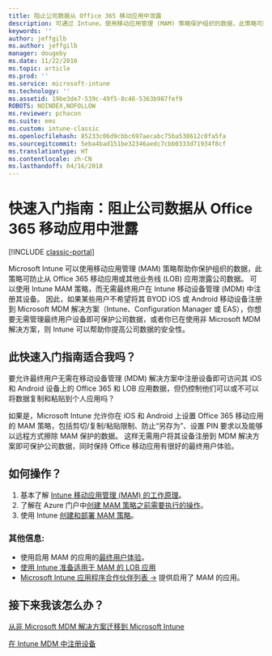 ```yaml
---
title: 阻止公司数据从 Office 365 移动应用中泄露
description: 可通过 Intune，使用移动应用管理 (MAM) 策略保护组织的数据，此策略可防止公司数据从 Office 365 移动应用或其他业务线 (LOB) 应用中泄露。
keywords: ''
author: jeffgilb
ms.author: jeffgilb
manager: dougeby
ms.date: 11/22/2016
ms.topic: article
ms.prod: ''
ms.service: microsoft-intune
ms.technology: ''
ms.assetid: 19be3de7-539c-49f5-8c46-5363b987fef9
ROBOTS: NOINDEX,NOFOLLOW
ms.reviewer: pchacon
ms.suite: ems
ms.custom: intune-classic
ms.openlocfilehash: 85233c06d9cbbc697aecabc75ba538612c0fa5fa
ms.sourcegitcommit: 5eba4bad151be32346aedc7cbb0333d71934f8cf
ms.translationtype: HT
ms.contentlocale: zh-CN
ms.lasthandoff: 04/16/2018
---
```

# <a name="quick-start-guide-prevent-company-data-leaks-from-office-365-mobile-apps"></a>快速入门指南：阻止公司数据从 Office 365 移动应用中泄露

[!INCLUDE [classic-portal](../includes/classic-portal.md)]

Microsoft Intune 可以使用移动应用管理 (MAM) 策略帮助你保护组织的数据，此策略可防止从 Office 365 移动应用或其他业务线 (LOB) 应用泄露公司数据。 可以使用 Intune MAM 策略，而无需最终用户在 Intune 移动设备管理 (MDM) 中注册其设备。 因此，如果某些用户不希望将其 BYOD iOS 或 Android 移动设备注册到 Microsoft MDM 解决方案（Intune、Configuration Manager 或 EAS），你想要无需管理最终用户设备即可保护公司数据，或者你已在使用非 Microsoft MDM 解决方案，则 Intune 可以帮助你提高公司数据的安全性。   

## <a name="is-this-quick-start-guide-right-for-me"></a>此快速入门指南适合我吗？
要允许最终用户无需在移动设备管理 (MDM) 解决方案中注册设备即可访问其 iOS 和 Android 设备上的 Office 365 和 LOB 应用数据，但仍控制他们可以或不可以将数据复制和粘贴到个人应用吗？

如果是，Microsoft Intune 允许你在 iOS 和 Android 上设置 Office 365 移动应用的 MAM 策略，包括剪切/复制/粘贴限制、防止“另存为”、设置 PIN 要求以及能够以远程方式擦除 MAM 保护的数据。  这样无需用户将其设备注册到 MDM 解决方案即可保护公司数据，同时保持 Office 移动应用有很好的最终用户体验。

## <a name="how-do-i-do-it"></a>如何操作？
1.  基本了解 [Intune 移动应用管理 (MAM) 的工作原理](/intune-classic/deploy-use/protect-app-data-using-mobile-app-management-policies-with-microsoft-intune)。
2.  了解在 Azure 门户中[创建 MAM 策略之前需要执行的操作](/intune-classic/deploy-use/get-ready-to-configure-mobile-app-management-policies-with-microsoft-intune)。
3.  使用 Intune [创建和部署 MAM 策略](/intune-classic/deploy-use/get-ready-to-configure-mobile-app-management-policies-with-microsoft-intune)。

### <a name="additional-information"></a>其他信息:
- 使用启用 MAM 的应用的[最终用户体验](/intune-classic/deploy-use/end-user-experience-for-mam-enabled-apps-with-microsoft-intune)。
- [使用 Intune 准备适用于 MAM 的 LOB 应用](/intune/apps-prepare-mobile-application-management)
- <a href="https://www.microsoft.com/cloud-platform/microsoft-intune-partners" target="_blank">Microsoft Intune 应用程序合作伙伴列表 &rarr;</a> 提供启用了 MAM 的应用。

## <a name="what-should-i-do-next"></a>接下来我该怎么办？
[从非 Microsoft MDM 解决方案迁移到 Microsoft Intune](/intune-classic/deploy-use/migrate-to-intune)

[在 Intune MDM 中注册设备](/intune-classic/deploy-use/enroll-devices-in-microsoft-intune)
